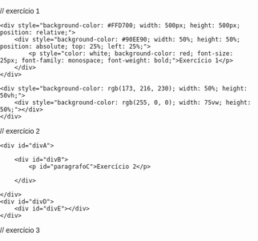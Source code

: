 
// exercício 1

<!DOCTYPE html>
<html lang="pt-br">
<head>
    <meta charset="UTF-8">
    <meta name="viewport" content="width=device-width, initial-scale=1.0">
    <title>Exercício 1</title>
</head>
<body style="margin: 0; padding: 0;">

    <div style="background-color: #FFD700; width: 500px; height: 500px; position: relative;">
        <div style="background-color: #90EE90; width: 50%; height: 50%; position: absolute; top: 25%; left: 25%;">
            <p style="color: white; background-color: red; font-size: 25px; font-family: monospace; font-weight: bold;">Exercício 1</p>
        </div>
    </div>

    <div style="background-color: rgb(173, 216, 230); width: 50%; height: 50vh;">
        <div style="background-color: rgb(255, 0, 0); width: 75vw; height: 50%;"></div>
    </div>

</body>

</html>

// exercício 2

<!DOCTYPE html>
<html lang="pt-br">
<head>
    <meta charset="UTF-8">
    <meta name="viewport" content="width=device-width, initial-scale=1.0">
    <title>Exercício 2</title>

<style>
    body {
        margin: 0;
        padding: 0;
        font-family: Arial, sans-serif;
    }

    #divA {
        background-color: #6A5ACD;
        width: 500px;
        height: 500px;
    }

    #divB {
        background-color: #00CED1;
        width: 50%;
        height: 50%;
    }

    #paragrafoC {
        color: #ffffff;
        background-color: #db0a0a;
        font-size: 20px;
        font-family: "Courier New", monospace;
        font-weight: bold;
        padding: 10px;
    }

    #divD {
        background-color: #150453;
        width: 50%;
        height: 50vh;
    }

    #divE {
        background-color: #10965e;
        width: 75vw;
        height: 50%;
    }

</style>
</head>

<body>

    <div id="divA">

        <div id="divB">
            <p id="paragrafoC">Exercício 2</p>

        </div>

    </div>
    <div id="divD">
        <div id="divE"></div>
    </div>

</body>
</html>


// exercício 3


<!DOCTYPE html>
<html lang="pt-br">
<head>
    <meta charset="UTF-8">
    <meta name="viewport" content="width=device-width, initial-scale=1.0">
    <title>Exercício 3</title>
    <link rel="stylesheet" type="text/css" href="styles.css"/>
    <style>

    </style>

</head>
<body>


    <div id="divA">
        <div id="divB">
            <p id="paragrafoC">Exercício 3</p>

        </div>

    </div>
    <div id="divD">
        <div id="divE"></div>

    </div>

</body>
</html>

body {
    margin: 0;
    padding: 0;
    font-family: "Trebuchet MS", Arial, sans-serif;
}

#divA {
    background-color: #6A5ACD;
    width: 500px;
    height: 500px;
}

#divB {
    background-color: #00CED1;
    width: 50%;
    height: 50%;
}

#paragrafoC {
    color: #ffffff;
    background-color: #db0a0a;
    font-size: 24px;
    font-family: "Palatino Linotype", "Book Antiqua", Palatino, serif;
    font-weight: bold;
    padding: 15px;
}

#divD {
    background-color: #150453;
    width: 50%;
    height: 50vh;
}

#divE {
    background-color: #10965e;
    height: 50%;
}



